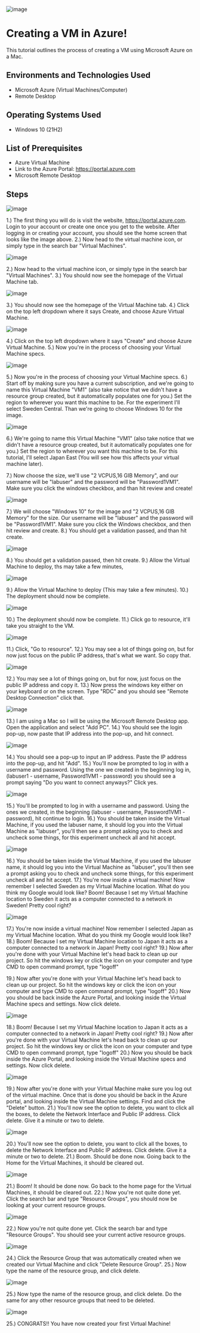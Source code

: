 ![image](https://i.imgur.com/HLsTXdH.png)



<h1>Creating a VM in Azure!</h1>
This tutorial outlines the process of creating a VM using Microsoft Azure on a Mac.<br />



<h2>Environments and Technologies Used</h2>

- Microsoft Azure (Virtual Machines/Computer)
- Remote Desktop
<h2>Operating Systems Used </h2>

- Windows 10</b> (21H2)

<h2>List of Prerequisites</h2>

- Azure Virtual Machine
- Link to the Azure Portal: https://portal.azure.com
- Microsoft Remote Desktop

<h2>Steps</h2>



![image](https://i.imgur.com/BqUa64Y.png)



1.) The first thing you will do is visit the website, https://portal.azure.com. Login to your account or create one once you get to the website. After logging in or creating your account, you should see the home screen that looks like the image above.
2.) Now head to the virtual machine icon, or simply type in the search bar "Virtual Machines".



![image](https://i.imgur.com/bVQrMdu.png)



2.) Now head to the virtual machine icon, or simply type in the search bar "Virtual Machines".
3.) You should now see the homepage of the Virtual Machine tab.



![image](https://i.imgur.com/NpJNDW8.png)



3.) You should now see the homepage of the Virtual Machine tab.
4.) Click on the top left dropdown where it says Create, and choose Azure Virtual Machine.



![image](https://i.imgur.com/49ZyZJ3.png)



4.) Click on the top left dropdown where it says "Create" and choose Azure Virtual Machine.
5.) Now you're in the process of choosing your Virtual Machine specs.



![image](https://i.imgur.com/hePU6LU.png)



5.) Now you're in the process of choosing your Virtual Machine specs.
6.) Start off by making sure you have a current subscription, and we're going to name this Virtual Machine "VM1" (also take notice that we didn't have a resource group created, but it automatically populates one for you.) Set the region to wherever you want this machine to be. For the experiment I'll select Sweden Central. Than we're going to choose Windows 10 for the image.



![image](https://i.imgur.com/3qQm04x.png)

  

6.) We're going to name this Virtual Machine "VM1" (also take notice that we didn't have a resource group created, but it automatically populates one for you.) Set the region to wherever you want this machine to be. For this tutorial, I'll select Japan East (You will see how this affects your virtual machine later).

7.) Now choose the size, we'll use "2 VCPUS,16 GIB Memory", and our username will be "labuser" and the password will be "Password1VM1". Make sure you click the windows checkbox, and than hit review and create!
  


![image](https://i.imgur.com/uqpFYhu.png)



7.) We will choose "Windows 10" for the image and "2 VCPUS,16 GIB Memory" for the size. Our username will be "labuser" and the password will be "Password1VM1". Make sure you click the Windows checkbox, and then hit review and create.
8.) You should get a validation passed, and than hit create.



![image](https://i.imgur.com/QFYiD4F.png)



8.) You should get a validation passed, then hit create.
9.) Allow the Virtual Machine to deploy, ths may take a few minutes,
  
 

![image](https://i.imgur.com/CFmqrGE.png)

 

9.) Allow the Virtual Machine to deploy (This may take a few minutes).
10.) The deployment should now be complete.



![image](https://i.imgur.com/8HAcMDr.png)



10.) The deployment should now be complete.
11.) Click go to resource, it'll take you straight to the VM.



![image](https://i.imgur.com/0pB1qtc.png)



11.) Click, "Go to resource".
12.) You may see a lot of things going on, but for now just focus on the public IP address, that's what we want. So copy that.
  


![image](https://i.imgur.com/M7DHJUB.png)



12.) You may see a lot of things going on, but for now, just focus on the public IP address and copy it. 
13.) Now press the windows key either on your keyboard or on the screen. Type "RDC" and you should see "Remote Desktop Connection" click that.



![image](https://i.imgur.com/lJCrb00.png)



13.) I am using a Mac so I will be using the Microsoft Remote Desktop app. Open the application and select "Add PC".
14.) You should see the login pop-up, now paste that IP address into the pop-up, and hit connect.
  


![image](https://i.imgur.com/ZYWrqpx.png)



14.) You should see a pop-up to input an IP address. Paste the IP address into the pop-up, and hit "Add".
15.) You'll now be prompted to log in with a username and password. Using the one we created in the beginning log in, (labuser1 - username, Password1VM1 - passsword) you should see a prompt saying "Do you want to connect anyways?" Click yes.
  


![image](https://i.imgur.com/qaoGD9r.png)



15.) You'll be prompted to log in with a username and password. Using the ones we created, in the beginning (labuser - username, Password1VM1 - password), hit continue to login. 
16.) You should be taken inside the Virtual Machine, if you used the labuser name, it should log you into the Virtual Machine as "labuser", you'll then see a prompt asking you to check and uncheck some things, for this experiment uncheck all and hit accept.

  

![image](https://i.imgur.com/SwdqUty.png)



16.) You should be taken inside the Virtual Machine, if you used the labuser name, it should log you into the Virtual Machine as "labuser", you'll then see a prompt asking you to check and uncheck some things, for this experiment uncheck all and hit accept.
17.) You're now inside a virtual machine! Now remember I selected Sweden as my Virtual Machine location. What do you think my Google would look like? Boom! Because I set my Virtual Machine location to Sweden it acts as a computer connected to a network in Sweden! Pretty cool right?



![image](https://i.imgur.com/PmjJwF1.png)



17.) You're now inside a virtual machine! Now remember I selected Japan as my Virtual Machine location. What do you think my Google would look like?
18.) Boom! Because I set my Virtual Machine location to Japan it acts as a computer connected to a network in Japan! Pretty cool right? 
19.) Now after you're done with your Virtual Machine let's head back to clean up our project. So hit the windows key or click the icon on your computer and type CMD to open command prompt, type "logoff"



19.) Now after you're done with your Virtual Machine let's head back to clean up our project. So hit the windows key or click the icon on your computer and type CMD to open command prompt, type "logoff"
20.) Now you should be back inside the Azure Portal, and looking inside the Virtual Machine specs and settings. Now click delete.



![image](https://i.imgur.com/ESWex7r.png)



18.) Boom! Because I set my Virtual Machine location to Japan it acts as a computer connected to a network in Japan! Pretty cool right? 
19.) Now after you're done with your Virtual Machine let's head back to clean up our project. So hit the windows key or click the icon on your computer and type CMD to open command prompt, type "logoff"
20.) Now you should be back inside the Azure Portal, and looking inside the Virtual Machine specs and settings. Now click delete.



![image](https://i.imgur.com/mSvgDeb.png)



19.) Now after you're done with your Virtual Machine make sure you log out of the virtual machine. Once that is done you should be back in the Azure portal, and looking inside the Virtual Machine settings. Find and click the "Delete" button. 
21.) You'll now see the option to delete, you want to click all the boxes, to delete the Network Interface and Public IP address. Click delete. Give it a minute or two to delete.


![image](https://i.imgur.com/qjT77O9.png)



20.) You'll now see the option to delete, you want to click all the boxes, to delete the Network Interface and Public IP address. Click delete. Give it a minute or two to delete.
21.) Boom. Should be done now. Going back to the Home for the Virtual Machines, it should be cleared out.



![image](https://i.imgur.com/M2xc017.png)



21.) Boom! It should be done now. Go back to the home page for the Virtual Machines, it should be cleared out.
22.) Now you're not quite done yet. Click the search bar and type "Resource Groups", you should now be looking at your current resource groups.



![image](https://i.imgur.com/XuOHq1c.png)



22.) Now you're not quite done yet. Click the search bar and type "Resource Groups". You should see your current active resource groups.



![image](https://i.imgur.com/km5vweT.png)



24.) Click the Resource Group that was automatically created when we created our Virtual Machine and click "Delete Resource Group".
25.) Now type the name of the resource group, and click delete.



![image](https://i.imgur.com/B42lKhM.png)



25.) Now type the name of the resource group, and click delete. Do the same for any other resource groups that need to be deleted.



![image](https://i.imgur.com/yaKQ26C.png)



25.) CONGRATS!! You have now created your first Virtual Machine!
